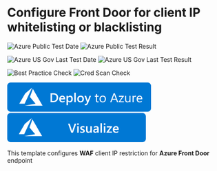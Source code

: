 # Configure Front Door for client IP whitelisting or blacklisting

![Azure Public Test Date](https://azurequickstartsservice.blob.core.windows.net/badges/quickstarts/microsoft.network/front-door-waf-clientip/PublicLastTestDate.svg)
![Azure Public Test Result](https://azurequickstartsservice.blob.core.windows.net/badges/quickstarts/microsoft.network/front-door-waf-clientip/PublicDeployment.svg)

![Azure US Gov Last Test Date](https://azurequickstartsservice.blob.core.windows.net/badges/quickstarts/microsoft.network/front-door-waf-clientip/FairfaxLastTestDate.svg)
![Azure US Gov Last Test Result](https://azurequickstartsservice.blob.core.windows.net/badges/quickstarts/microsoft.network/front-door-waf-clientip/FairfaxDeployment.svg)

![Best Practice Check](https://azurequickstartsservice.blob.core.windows.net/badges/quickstarts/microsoft.network/front-door-waf-clientip/BestPracticeResult.svg)
![Cred Scan Check](https://azurequickstartsservice.blob.core.windows.net/badges/quickstarts/microsoft.network/front-door-waf-clientip/CredScanResult.svg)

[![Deploy To Azure](https://raw.githubusercontent.com/Azure/azure-quickstart-templates/master/1-CONTRIBUTION-GUIDE/images/deploytoazure.svg?sanitize=true)](https://portal.azure.com/#create/Microsoft.Template/uri/https%3A%2F%2Fraw.githubusercontent.com%2FAzure%2Fazure-quickstart-templates%2Fmaster%2Fquickstarts%2Fmicrosoft.network%2Ffront-door-waf-clientip%2Fazuredeploy.json)  [![Visualize](https://raw.githubusercontent.com/Azure/azure-quickstart-templates/master/1-CONTRIBUTION-GUIDE/images/visualizebutton.svg?sanitize=true)](http://armviz.io/#/?load=https%3A%2F%2Fraw.githubusercontent.com%2FAzure%2Fazure-quickstart-templates%2Fmaster%2Fquickstarts%2Fmicrosoft.network%2Ffront-door-waf-clientip%2Fazuredeploy.json)


This template configures **WAF** client IP restriction for **Azure Front Door** endpoint


